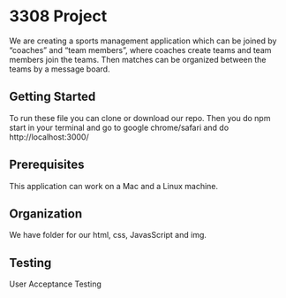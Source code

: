 # 3308 Project

We are creating a sports management application which can be joined by “coaches” and “team members”, 
where coaches create teams and team members join the teams. Then matches can be organized 
between the teams by a message board.

## Getting Started

To run these file you can clone or download our repo.
Then you do npm start in your terminal and go 
to google chrome/safari and do http://localhost:3000/

## Prerequisites

This application can work on a Mac and a Linux machine.

## Organization

We have folder for our html, css, JavasScript and img.

## Testing

User Acceptance Testing

